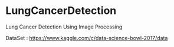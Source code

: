 # LungCancerDetection
Lung Cancer Detection Using Image Processing

DataSet : https://www.kaggle.com/c/data-science-bowl-2017/data
